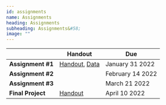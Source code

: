 ```yaml
---
id: assignments
name: Assignments
heading: Assignments
subheading: Assignments&#58;
image: ""
---
```



|           | Handout                | Due
|-----------|------------------------|---------
| **Assignment #1**   |  [Handout](assets/assignments/HW1.pdf), [Data](assets/assignments/HW1_data.csv)    | January 31 2022
| **Assignment #2**   |      | February 14 2022
| **Assignment #3**   |      | March 21 2022
| **Final Project**   |   [Handout](assets/assignments/Final_Project.pdf) |  April 10 2022


<br/> 

<br/> 

